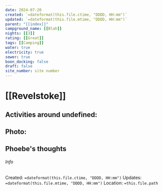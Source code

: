 ```yaml
---
date: 2024-07-20
created: `=dateformat(this.file.ctime, "DDDD, HH:mm")`
updated: `=dateformat(this.file.mtime, "DDDD, HH:mm")`
parent: "[[index]]"
campground_name: [[Blah]]
nights: [[3]]
rating: [[Great]]
tags: [[Camping]]
water: true
electricity: true
sewer: true
boon_docking: false
draft: false
site_number: site number
---
```


# [[Revelstoke]]

## Activities around undefined:

## Photo:


## Phoebe's thoughts


###### Info
Created: `=dateformat(this.file.ctime, "DDDD, HH:mm")` 
Updates: `=dateformat(this.file.mtime, "DDDD, HH:mm")`
Location: `=this.file.path`